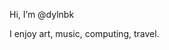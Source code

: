 Hi, I’m @dylnbk

I enjoy art, music, computing, travel.

<!---
dylnbk/dylnbk is a ✨ special ✨ repository because its `README.md` (this file) appears on your GitHub profile.
You can click the Preview link to take a look at your changes.
--->
